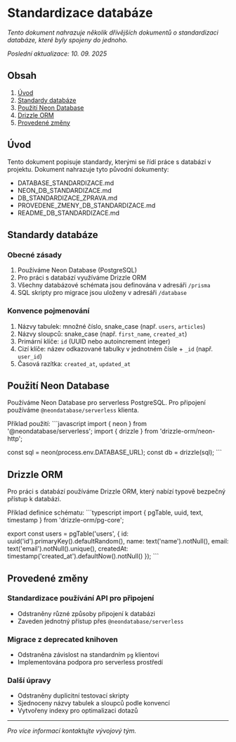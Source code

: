 # Standardizace databáze

*Tento dokument nahrazuje několik dřívějších dokumentů o standardizaci databáze, které byly spojeny do jednoho.*

*Poslední aktualizace: 10. 09. 2025*

## Obsah
1. [Úvod](#úvod)
2. [Standardy databáze](#standardy-databáze)
3. [Použití Neon Database](#použití-neon-database)
4. [Drizzle ORM](#drizzle-orm)
5. [Provedené změny](#provedené-změny)

## Úvod

Tento dokument popisuje standardy, kterými se řídí práce s databází v projektu. Dokument nahrazuje tyto původní dokumenty:
- DATABASE_STANDARDIZACE.md
- NEON_DB_STANDARDIZACE.md
- DB_STANDARDIZACE_ZPRAVA.md
- PROVEDENE_ZMENY_DB_STANDARDIZACE.md
- README_DB_STANDARDIZACE.md

## Standardy databáze

### Obecné zásady
1. Používáme Neon Database (PostgreSQL)
2. Pro práci s databází využíváme Drizzle ORM
3. Všechny databázové schémata jsou definována v adresáři `/prisma`
4. SQL skripty pro migrace jsou uloženy v adresáři `/database`

### Konvence pojmenování
1. Názvy tabulek: množné číslo, snake_case (např. `users`, `articles`)
2. Názvy sloupců: snake_case (např. `first_name`, `created_at`)
3. Primární klíče: `id` (UUID nebo autoincrement integer)
4. Cizí klíče: název odkazované tabulky v jednotném čísle + `_id` (např. `user_id`)
5. Časová razítka: `created_at`, `updated_at`

## Použití Neon Database

Používáme Neon Database pro serverless PostgreSQL. Pro připojení používáme `@neondatabase/serverless` klienta.

Příklad použití:
\`\`\`javascript
import { neon } from '@neondatabase/serverless';
import { drizzle } from 'drizzle-orm/neon-http';

const sql = neon(process.env.DATABASE_URL);
const db = drizzle(sql);
\`\`\`

## Drizzle ORM

Pro práci s databází používáme Drizzle ORM, který nabízí typově bezpečný přístup k databázi.

Příklad definice schématu:
\`\`\`typescript
import { pgTable, uuid, text, timestamp } from 'drizzle-orm/pg-core';

export const users = pgTable('users', {
  id: uuid('id').primaryKey().defaultRandom(),
  name: text('name').notNull(),
  email: text('email').notNull().unique(),
  createdAt: timestamp('created_at').defaultNow().notNull()
});
\`\`\`

## Provedené změny

### Standardizace používání API pro připojení
- Odstraněny různé způsoby připojení k databázi
- Zaveden jednotný přístup přes `@neondatabase/serverless`

### Migrace z deprecated knihoven
- Odstraněna závislost na standardním `pg` klientovi
- Implementována podpora pro serverless prostředí

### Další úpravy
- Odstraněny duplicitní testovací skripty
- Sjednoceny názvy tabulek a sloupců podle konvencí
- Vytvořeny indexy pro optimalizaci dotazů

---
*Pro více informací kontaktujte vývojový tým.*

